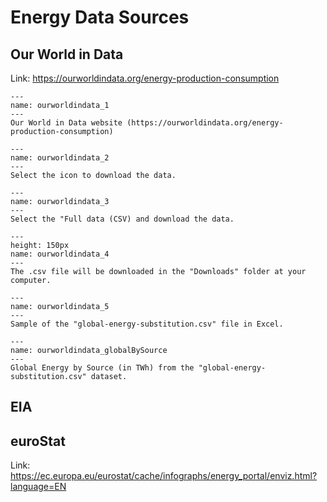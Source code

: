 # Energy Data Sources

## Our World in Data

Link: https://ourworldindata.org/energy-production-consumption 


```{figure} ../images/section4/section4_ourworldindata_1.jpg
---
name: ourworldindata_1
---
Our World in Data website (https://ourworldindata.org/energy-production-consumption)
```

```{figure} ../images/section4/section4_ourworldindata_2.jpg
---
name: ourworldindata_2
---
Select the icon to download the data.
```

```{figure} ../images/section4/section4_ourworldindata_3.jpg
---
name: ourworldindata_3
---
Select the "Full data (CSV) and download the data.
```

```{figure} ../images/section4/section4_ourworldindata_4.jpg
---
height: 150px
name: ourworldindata_4
---
The .csv file will be downloaded in the "Downloads" folder at your computer.
```

```{figure} ../images/section4/section4_ourworldindata_5.jpg
---
name: ourworldindata_5
---
Sample of the "global-energy-substitution.csv" file in Excel.
```

```{figure} ../images/section4/worldDatainPlot_EnergyBySource_plot.jpg
---
name: ourworldindata_globalBySource
---
Global Energy by Source (in TWh) from the "global-energy-substitution.csv" dataset.
```

## EIA

## euroStat

Link: https://ec.europa.eu/eurostat/cache/infographs/energy_portal/enviz.html?language=EN

